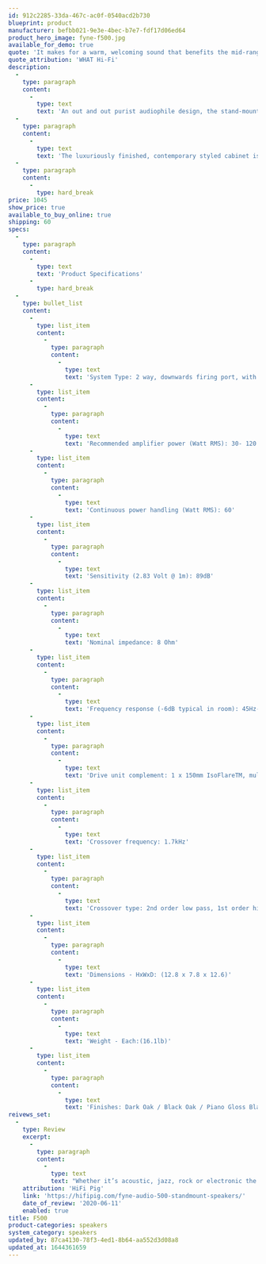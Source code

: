 ```yaml
---
id: 912c2285-33da-467c-ac0f-0540acd2b730
blueprint: product
manufacturer: befbb021-9e3e-4bec-b7e7-fdf17d06ed64
product_hero_image: fyne-f500.jpg
available_for_demo: true
quote: 'It makes for a warm, welcoming sound that benefits the mid-range with its body as well.'
quote_attribution: 'WHAT Hi-Fi'
description:
  -
    type: paragraph
    content:
      -
        type: text
        text: 'An out and out purist audiophile design, the stand-mount F500 utilises a single 150 mm IsoFlareTM point source driver in a compact, ported cabinet. Offering precise imaging and intimate detailing, the F500 is ideal for small to medium listening rooms. Incorporating a down-firing port, bass energy is evenly dissipated into the room with our BassTraxTM Tractrix diffuser system.'
  -
    type: paragraph
    content:
      -
        type: text
        text: 'The luxuriously finished, contemporary styled cabinet is available in a choice of dark oak or black oak real wood veneer and piano gloss black or white. Enhancing its aesthetic appeal, it has a gently curved front and rear baffle which additionally benefits the acoustic performance by reducing coloration effects.'
  -
    type: paragraph
    content:
      -
        type: hard_break
price: 1045
show_price: true
available_to_buy_online: true
shipping: 60
specs:
  -
    type: paragraph
    content:
      -
        type: text
        text: 'Product Specifications'
      -
        type: hard_break
  -
    type: bullet_list
    content:
      -
        type: list_item
        content:
          -
            type: paragraph
            content:
              -
                type: text
                text: 'System Type: 2 way, downwards firing port, with BassTraxTM Tractrix diffuser'
      -
        type: list_item
        content:
          -
            type: paragraph
            content:
              -
                type: text
                text: 'Recommended amplifier power (Watt RMS): 30- 120'
      -
        type: list_item
        content:
          -
            type: paragraph
            content:
              -
                type: text
                text: 'Continuous power handling (Watt RMS): 60'
      -
        type: list_item
        content:
          -
            type: paragraph
            content:
              -
                type: text
                text: 'Sensitivity (2.83 Volt @ 1m): 89dB'
      -
        type: list_item
        content:
          -
            type: paragraph
            content:
              -
                type: text
                text: 'Nominal impedance: 8 Ohm'
      -
        type: list_item
        content:
          -
            type: paragraph
            content:
              -
                type: text
                text: 'Frequency response (-6dB typical in room): 45Hz- 34kHz'
      -
        type: list_item
        content:
          -
            type: paragraph
            content:
              -
                type: text
                text: 'Drive unit complement: 1 x 150mm IsoFlareTM, multi-fiber bass/ mid with 25mm titanium dome compression tweeter'
      -
        type: list_item
        content:
          -
            type: paragraph
            content:
              -
                type: text
                text: 'Crossover frequency: 1.7kHz'
      -
        type: list_item
        content:
          -
            type: paragraph
            content:
              -
                type: text
                text: 'Crossover type: 2nd order low pass, 1st order high pass'
      -
        type: list_item
        content:
          -
            type: paragraph
            content:
              -
                type: text
                text: 'Dimensions - HxWxD: (12.8 x 7.8 x 12.6)'
      -
        type: list_item
        content:
          -
            type: paragraph
            content:
              -
                type: text
                text: 'Weight - Each:(16.1lb)'
      -
        type: list_item
        content:
          -
            type: paragraph
            content:
              -
                type: text
                text: 'Finishes: Dark Oak / Black Oak / Piano Gloss Black / Piano Gloss White'
reivews_set:
  -
    type: Review
    excerpt:
      -
        type: paragraph
        content:
          -
            type: text
            text: "Whether it’s acoustic, jazz, rock or electronic the 500’s delivered well for me, indeed very well for their class, and will stand up to many at a loftier price point in my opinion. Clarity and refinement where it matters, air and strength in equal measure – all down to that single point driver and superbly executed porting. Close your eyes and you will forget the position of your speakers and maybe even that they are stand mounts – or in fact that you are listening to speakers at all instead of sitting mid-row in red light, dim and cozy jazz club or gig joint.\_\_"
    attribution: 'HiFi Pig'
    link: 'https://hifipig.com/fyne-audio-500-standmount-speakers/'
    date_of_review: '2020-06-11'
    enabled: true
title: F500
product-categories: speakers
system_category: speakers
updated_by: 87ca4130-78f3-4ed1-8b64-aa552d3d08a8
updated_at: 1644361659
---
```

